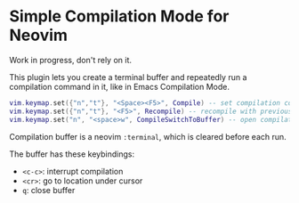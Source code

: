 # Simple Compilation Mode for Neovim

Work in progress, don't rely on it.

This plugin lets you create a terminal buffer and repeatedly run a compilation command in it, like in Emacs Compilation Mode.

```lua
vim.keymap.set({"n","t"}, "<Space><F5>", Compile) -- set compilation command and compile
vim.keymap.set({"n","t"}, "<F5>", Recompile) -- recompile with previous command if it's set; otherwise set the command and compile
vim.keymap.set("n", "<space>w", CompileSwitchToBuffer) -- open compilation buffer
```
Compilation buffer is a neovim `:terminal`, which is cleared before each run.

The buffer has these keybindings:
* `<c-c>`: interrupt compilation
* `<cr>`: go to location under cursor
* `q`: close buffer
